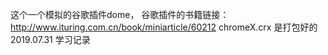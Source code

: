 这个一个模拟的谷歌插件dome，
谷歌插件的书籍链接：
http://www.ituring.com.cn/book/miniarticle/60212
chromeX.crx 是打包好的
2019.07.31 学习记录
